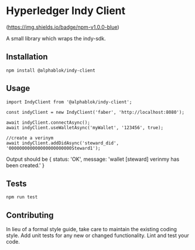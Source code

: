 Hyperledger Indy Client
=========

(https://img.shields.io/badge/npm-v1.0.0-blue)

A small library which wraps the indy-sdk.

## Installation

  `npm install @alphablok/indy-client`

## Usage
    import IndyClient from '@alphablok/indy-client';

    const indyClient = new IndyClient('faber', 'http://localhost:8080');

    await indyClient.connectAsync();
    await indyClient.useWalletAsync('myWallet', '123456', true);

    //create a verinym
    await indyClient.addDidAsync('steward_did', '000000000000000000000000Steward1');
  
  
  Output should be { status: 'OK', message: 'wallet [steward] verinmy has been created.' }


## Tests

  `npm run test`

## Contributing

In lieu of a formal style guide, take care to maintain the existing coding style. Add unit tests for any new or changed functionality. Lint and test your code.
